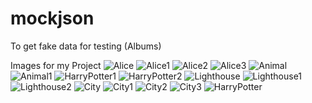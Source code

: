 # mockjson
To get fake data for testing (Albums)


Images for my Project
![Alice](https://user-images.githubusercontent.com/26092469/177183271-c66e4d42-c42a-432d-a600-8a045b6219b1.jpg)
![Alice1](https://user-images.githubusercontent.com/26092469/177183276-7ea4ef74-694c-4b7d-a938-3be945671d83.jpg)
![Alice2](https://user-images.githubusercontent.com/26092469/177183279-f3c38bb2-35b2-4fab-822f-6badb9d94a6c.jpg)
![Alice3](https://user-images.githubusercontent.com/26092469/177183282-cad22420-f192-4805-8819-94d23e70c356.jpg)
![Animal](https://user-images.githubusercontent.com/26092469/177184631-f5f093c9-71ec-4873-b28f-5ab11f7c1ee2.jpg)
![Animal1](https://user-images.githubusercontent.com/26092469/177184635-d10383ef-85b3-4667-ab86-963cbedd7076.jpg)
![HarryPotter1](https://user-images.githubusercontent.com/26092469/177184736-8447b5db-339d-4d06-975b-47f7a047576a.jpg)
![HarryPotter2](https://user-images.githubusercontent.com/26092469/177184746-66206566-df9c-4334-8bc7-86428e3d9a54.jpg)
![Lighthouse](https://user-images.githubusercontent.com/26092469/177184748-086a817a-b333-43ba-aa38-6c5e8fdfd032.jpg)
![Lighthouse1](https://user-images.githubusercontent.com/26092469/177184752-cf2bc345-0ae6-4bbb-b36c-e9223234356d.jpg)
![Lighthouse2](https://user-images.githubusercontent.com/26092469/177184754-c3925b3b-54dc-44b3-b4ea-55c3d522d115.jpg)
![City](https://user-images.githubusercontent.com/26092469/177184759-d378ee6c-9e3b-4bd4-abc5-84812af7f055.jpg)
![City1](https://user-images.githubusercontent.com/26092469/177184771-db3f9122-a659-46ce-b36d-2f4b425d524f.jpg)
![City2](https://user-images.githubusercontent.com/26092469/177184778-e5dcf3f2-a3c1-40c2-b706-8cf5adb73bdc.jpg)
![City3](https://user-images.githubusercontent.com/26092469/177184790-74447cf5-5ab8-4ebf-b048-896cf016835d.jpg)
![HarryPotter](https://user-images.githubusercontent.com/26092469/177184798-2ee1ac13-057a-496f-a4c9-ffb76f09a3a6.jpg)
